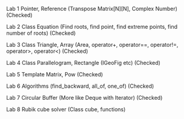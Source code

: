 Lab 1 Pointer, Reference (Transpose Matrix[N][N], Complex Number) (Checked)

Lab 2 Class Equation (Find roots, find point, find extreme points, find number of roots) (Checked)

Lab 3 Class Triangle, Array (Area, operator+, operator==, operator!=, operator>, operator<) (Checked)

Lab 4 Class Parallelogram, Rectangle (IGeoFig etc) (Checked)

Lab 5 Template Matrix, Pow (Checked)

Lab 6 Algorithms (find_backward, all_of, one_of) (Checked)

Lab 7 Circular Buffer (More like Deque with Iterator) (Checked)

Lab 8 Rubik cube solver (Class cube, functions)
